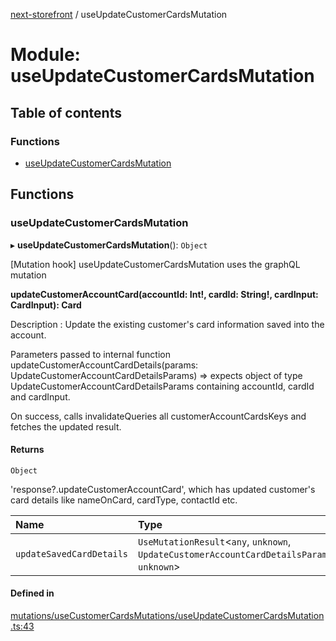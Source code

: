 [next-storefront](../README.md) / useUpdateCustomerCardsMutation

# Module: useUpdateCustomerCardsMutation

## Table of contents

### Functions

- [useUpdateCustomerCardsMutation](useUpdateCustomerCardsMutation.md#useupdatecustomercardsmutation)

## Functions

### useUpdateCustomerCardsMutation

▸ **useUpdateCustomerCardsMutation**(): `Object`

[Mutation hook] useUpdateCustomerCardsMutation uses the graphQL mutation

<b>updateCustomerAccountCard(accountId: Int!, cardId: String!, cardInput: CardInput): Card</b>

Description : Update the existing customer's card information saved into the account.

Parameters passed to internal function updateCustomerAccountCardDetails(params: UpdateCustomerAccountCardDetailsParams) => expects object of type UpdateCustomerAccountCardDetailsParams containing accountId, cardId and cardInput.

On success, calls invalidateQueries all customerAccountCardsKeys and fetches the updated result.

#### Returns

`Object`

'response?.updateCustomerAccountCard', which has updated customer's card details like nameOnCard, cardType, contactId etc.

| Name                     | Type                                                                                        |
| :----------------------- | :------------------------------------------------------------------------------------------ |
| `updateSavedCardDetails` | `UseMutationResult`<`any`, `unknown`, `UpdateCustomerAccountCardDetailsParams`, `unknown`\> |

#### Defined in

[mutations/useCustomerCardsMutations/useUpdateCustomerCardsMutation.ts:43](https://github.com/KiboSoftware/nextjs-storefront/blob/973d553/hooks/mutations/useCustomerCardsMutations/useUpdateCustomerCardsMutation.ts#L43)
